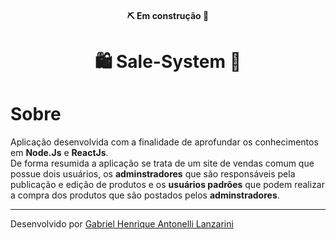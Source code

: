 <h4 align="center"> 
	⛏ Em construção 🚧
</h4>

<h1 align="center">
    🛍 Sale-System 🛒
</h1>

# Sobre
Aplicação desenvolvida com a finalidade de aprofundar os conhecimentos em **Node.Js** e **ReactJs**.</br>
De forma resumida a aplicação se trata de um site de vendas comum que possue dois usuários, os **adminstradores** que são responsáveis pela publicação e edição de produtos e os **usuários padrões** que podem realizar a compra dos produtos que são postados pelos **adminstradores**.  

---

Desenvolvido por [Gabriel Henrique Antonelli Lanzarini](https://www.linkedin.com/in/gabriel-henrique-antonelli-lanzarini-16b522209/)
